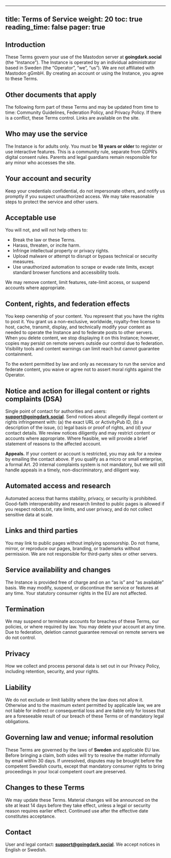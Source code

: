 ---
title: Terms of Service
weight: 20
toc: true
reading_time: false
pager: true
-----------

## Introduction

These Terms govern your use of the Mastodon server at **goingdark.social** (the “Instance”). The Instance is operated by an individual administrator based in Sweden (the “Operator”, “we”, “us”). We are not affiliated with Mastodon gGmbH. By creating an account or using the Instance, you agree to these Terms.

## Other documents that apply

The following form part of these Terms and may be updated from time to time: Community Guidelines, Federation Policy, and Privacy Policy. If there is a conflict, these Terms control. Links are available on the site.

## Who may use the service

The Instance is for adults only. You must be **18 years or older** to register or use interactive features. This is a community rule, separate from GDPR’s digital consent rules. Parents and legal guardians remain responsible for any minor who accesses the site.

## Your account and security

Keep your credentials confidential, do not impersonate others, and notify us promptly if you suspect unauthorized access. We may take reasonable steps to protect the service and other users.

## Acceptable use

You will not, and will not help others to:

* Break the law or these Terms.
* Harass, threaten, or incite harm.
* Infringe intellectual property or privacy rights.
* Upload malware or attempt to disrupt or bypass technical or security measures.
* Use unauthorized automation to scrape or evade rate limits, except standard browser functions and accessibility tools.

We may remove content, limit features, rate-limit access, or suspend accounts where appropriate.

## Content, rights, and federation effects

You keep ownership of your content. You represent that you have the rights to post it. You grant us a non-exclusive, worldwide, royalty-free license to host, cache, transmit, display, and technically modify your content as needed to operate the Instance and to federate posts to other servers. When you delete content, we stop displaying it on this Instance; however, copies may persist on remote servers outside our control due to federation. Visibility tools and content warnings can limit reach but cannot guarantee containment.

To the extent permitted by law and only as necessary to run the service and federate content, you waive or agree not to assert moral rights against the Operator.

## Notice and action for illegal content or rights complaints (DSA)

Single point of contact for authorities and users: **[support@goingdark.social](mailto:support@goingdark.social)**.
Send notices about allegedly illegal content or rights infringement with: (a) the exact URL or ActivityPub ID, (b) a description of the issue, (c) legal basis or proof of rights, and (d) your contact details. We review notices diligently and may restrict content or accounts where appropriate. Where feasible, we will provide a brief statement of reasons to the affected account.

**Appeals.** If your content or account is restricted, you may ask for a review by emailing the contact above. If you qualify as a micro or small enterprise, a formal Art. 20 internal complaints system is not mandatory, but we will still handle appeals in a timely, non-discriminatory, and diligent way.

## Automated access and research

Automated access that harms stability, privacy, or security is prohibited. Good-faith interoperability and research limited to public pages is allowed if you respect robots.txt, rate limits, and user privacy, and do not collect sensitive data at scale.

## Links and third parties

You may link to public pages without implying sponsorship. Do not frame, mirror, or reproduce our pages, branding, or trademarks without permission. We are not responsible for third-party sites or other servers.

## Service availability and changes

The Instance is provided free of charge and on an “as is” and “as available” basis. We may modify, suspend, or discontinue the service or features at any time. Your statutory consumer rights in the EU are not affected.

## Termination

We may suspend or terminate accounts for breaches of these Terms, our policies, or where required by law. You may delete your account at any time. Due to federation, deletion cannot guarantee removal on remote servers we do not control.

## Privacy

How we collect and process personal data is set out in our Privacy Policy, including retention, security, and your rights.

## Liability

We do not exclude or limit liability where the law does not allow it. Otherwise and to the maximum extent permitted by applicable law, we are not liable for indirect or consequential loss and are liable only for losses that are a foreseeable result of our breach of these Terms or of mandatory legal obligations.

## Governing law and venue; informal resolution

These Terms are governed by the laws of **Sweden** and applicable EU law. Before bringing a claim, both sides will try to resolve the matter informally by email within 30 days. If unresolved, disputes may be brought before the competent Swedish courts, except that mandatory consumer rights to bring proceedings in your local competent court are preserved.

## Changes to these Terms

We may update these Terms. Material changes will be announced on the site at least 14 days before they take effect, unless a legal or security reason requires earlier effect. Continued use after the effective date constitutes acceptance.

## Contact

User and legal contact: **[support@goingdark.social](mailto:support@goingdark.social)**. We accept notices in English or Swedish.

